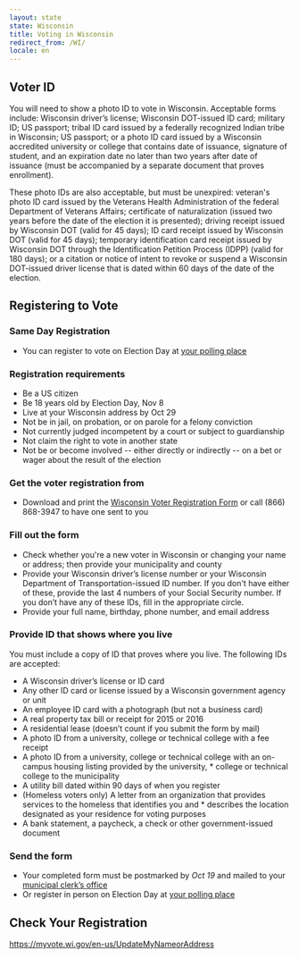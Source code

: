 ```yaml
---
layout: state
state: Wisconsin
title: Voting in Wisconsin
redirect_from: /WI/
locale: en
---
```


## Voter ID

You will need to show a photo ID to vote in Wisconsin.  Acceptable forms include: Wisconsin driver’s license; Wisconsin DOT-issued ID card; military ID; US passport; tribal ID card issued by a federally recognized Indian tribe in Wisconsin; US passport; or a photo ID card issued by a Wisconsin accredited university or college that contains date of issuance, signature of student, and an expiration date no later than two years after date of issuance (must be accompanied by a separate document that proves enrollment).

These photo IDs are also acceptable, but must be unexpired: veteran's photo ID card issued by the Veterans Health Administration of the federal Department of Veterans Affairs; certificate of naturalization (issued two years before the date of the election it is presented); driving receipt issued by Wisconsin DOT (valid for 45 days); ID card receipt issued by Wisconsin DOT (valid for 45 days); temporary identification card receipt issued by Wisconsin DOT through the Identification Petition Process (IDPP) (valid for 180 days); or a citation or notice of intent to revoke or suspend a Wisconsin DOT-issued driver license that is dated within 60 days of the date of the election.

## Registering to Vote

### Same Day Registration
* You can register to vote on Election Day at [your polling place](https://gttp.votinginfoproject.org)

### Registration requirements
* Be a US citizen
* Be 18 years old by Election Day, Nov 8
* Live at your Wisconsin address by Oct 29
* Not be in jail, on probation, or on parole for a felony conviction
* Not currently judged incompetent by a court or subject to guardianship
* Not claim the right to vote in another state
* Not be or become involved -- either directly or indirectly -- on a bet or wager about the result of the election

### Get the voter registration from
* Download and print the [Wisconsin Voter Registration Form](http://www.gab.wi.gov/sites/default/files/gab_forms/4/el_131_voter_registration_app_fillable_rev_2016__16117.pdf) or call (866) 868-3947 to have one sent to you

### Fill out the form
* Check whether you're a new voter in Wisconsin or changing your name or address; then provide your municipality and county
* Provide your Wisconsin driver’s license number or your Wisconsin Department of Transportation-issued ID number. If you don't have either of these, provide the last 4 numbers of your Social Security number. If you don’t have any of these IDs, fill in the appropriate circle.
* Provide your full name, birthday, phone number, and email address

### Provide ID that shows where you live
You must include a copy of ID that proves where you live. The following IDs are accepted:

* A Wisconsin driver’s license or ID card
* Any other ID card or license issued by a Wisconsin government agency or unit
* An employee ID card with a photograph (but not a business card)
* A real property tax bill or receipt for 2015 or 2016
* A residential lease (doesn’t count if you submit the form by mail)
* A photo ID from a university, college or technical college with a fee receipt
* A photo ID from a university, college or technical college with an on-campus housing listing provided by the university, * college or technical college to the municipality
* A utility bill dated within 90 days of when you register
* (Homeless voters only) A letter from an organization that provides services to the homeless that identifies you and * describes the location designated as your residence for voting purposes
* A bank statement, a paycheck, a check or other government-issued document

### Send the form
* Your completed form must be postmarked by *Oct 19* and mailed to your [municipal clerk’s office](https://myvote.wi.gov/en-US/MyMunicipalClerk)
* Or register in person on Election Day at [your polling place](https://gttp.votinginfoproject.org)

## Check Your Registration

<https://myvote.wi.gov/en-us/UpdateMyNameorAddress>
